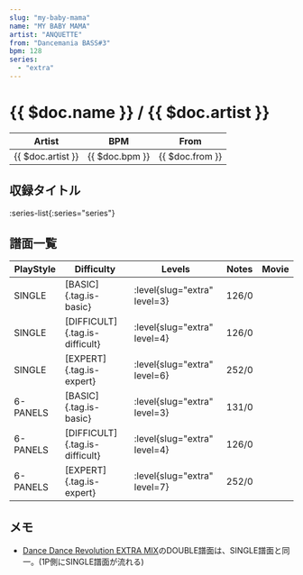 ```yaml
---
slug: "my-baby-mama"
name: "MY BABY MAMA"
artist: "ANQUETTE"
from: "Dancemania BASS#3"
bpm: 128
series:
  - "extra"
---
```


# {{ $doc.name }} / {{ $doc.artist }}

|Artist|BPM|From|
|------|---|----|
|{{ $doc.artist }}|{{ $doc.bpm }}|{{ $doc.from }}|

## 収録タイトル

:series-list{:series="series"}

## 譜面一覧

|PlayStyle|Difficulty|Levels|Notes|Movie|
|---------|----------|------|-----|-----|
|SINGLE|[BASIC]{.tag.is-basic}|:level{slug="extra" level=3}|126/0||
|SINGLE|[DIFFICULT]{.tag.is-difficult}|:level{slug="extra" level=4}|126/0||
|SINGLE|[EXPERT]{.tag.is-expert}|:level{slug="extra" level=6}|252/0||
|6-PANELS|[BASIC]{.tag.is-basic}|:level{slug="extra" level=3}|131/0||
|6-PANELS|[DIFFICULT]{.tag.is-difficult}|:level{slug="extra" level=4}|126/0||
|6-PANELS|[EXPERT]{.tag.is-expert}|:level{slug="extra" level=7}|252/0||

## メモ

- [Dance Dance Revolution EXTRA MIX](/series/extra)のDOUBLE譜面は、SINGLE譜面と同一。(1P側にSINGLE譜面が流れる)
